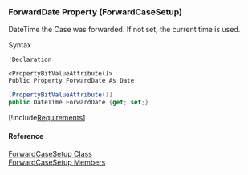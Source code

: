 ﻿### ForwardDate Property (ForwardCaseSetup)

DateTime the Case was forwarded. If not set, the current time is used.

Syntax

```vbnet
'Declaration

<PropertyBitValueAttribute()>
Public Property ForwardDate As Date
```

```csharp
[PropertyBitValueAttribute()]
public DateTime ForwardDate {get; set;}
```

[!include[Requirements](../partials/requirements.md)]

#### Reference

[ForwardCaseSetup Class](FChoice.Toolkits.Clarify~FChoice.Toolkits.Clarify.Support.ForwardCaseSetup.md)  
[ForwardCaseSetup Members](FChoice.Toolkits.Clarify~FChoice.Toolkits.Clarify.Support.ForwardCaseSetup_members.md)
